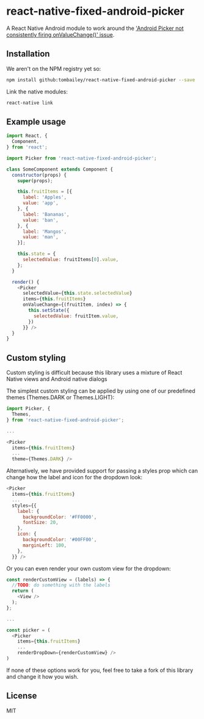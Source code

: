# react-native-fixed-android-picker
A React Native Android module to work around the ['Android Picker not consistently firing onValueChange()' issue](https://github.com/facebook/react-native/issues/15556#issuecomment-359478181).

## Installation

We aren't on the NPM registry yet so:

```bash
npm install github:tombailey/react-native-fixed-android-picker --save
```

Link the native modules:

```bash
react-native link
```

## Example usage

```javascript
import React, {
  Component,
} from 'react';

import Picker from 'react-native-fixed-android-picker';

class SomeComponent extends Component {
  constructor(props) {
    super(props);

    this.fruitItems = [{
      label: 'Apples',
      value: 'app',
    }, {
      label: 'Bananas',
      value: 'ban',
    }, {
      label: 'Mangos',
      value: 'man',
    }];

    this.state = {
      selectedValue: fruitItems[0].value,
    };
  }

  render() {
    <Picker
      selectedValue={this.state.selectedValue}
      items={this.fruitItems}
      onValueChange={(fruitItem, index) => {
        this.setState({
          selectedValue: fruitItem.value,
        })
      }} />
  }
}
```

## Custom styling

Custom styling is difficult because this library uses a mixture of React Native views and Android native dialogs

The simplest custom styling can be applied by using one of our predefined themes (Themes.DARK or Themes.LIGHT):
```javascript
import Picker, {
  Themes,
} from 'react-native-fixed-android-picker';

...

<Picker
  items={this.fruitItems}
  ...
  theme={Themes.DARK} />
```

Alternatively, we have provided support for passing a styles prop which can change how the label and icon for the dropdown look:

```javascript
<Picker
  items={this.fruitItems}
  ...
  styles={{
    label: {
      backgroundColor: '#FF0000',
      fontSize: 20,
    },
    icon: {
      backgroundColor: '#00FF00',
      marginLeft: 100,
    },
  }} />
```

Or you can even render your own custom view for the dropdown:
```javascript
const renderCustomView = (labels) => {
  //TODO: do something with the labels
  return (
    <View />
  );
};

...

const picker = (
  <Picker
    items={this.fruitItems}
    ...
    renderDropDown={renderCustomView} />
)
```

If none of these options work for you, feel free to take a fork of this library and change it how you wish.

## License

MIT
